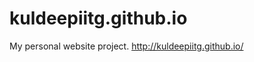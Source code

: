 kuldeepiitg.github.io
=====================

My personal website project. http://kuldeepiitg.github.io/

